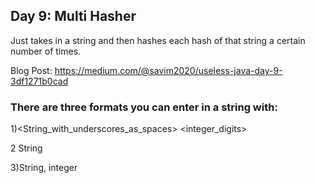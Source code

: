 ## Day 9: Multi Hasher
Just takes in a string and then hashes each hash of that string a certain number of times. 


Blog Post: https://medium.com/@savim2020/useless-java-day-9-3df1271b0cad
### There are three formats you can enter in a string with:


  1)<String_with_underscores_as_spaces> <integer_digits>
  
  
  2 String
  
  
  3)String, integer
